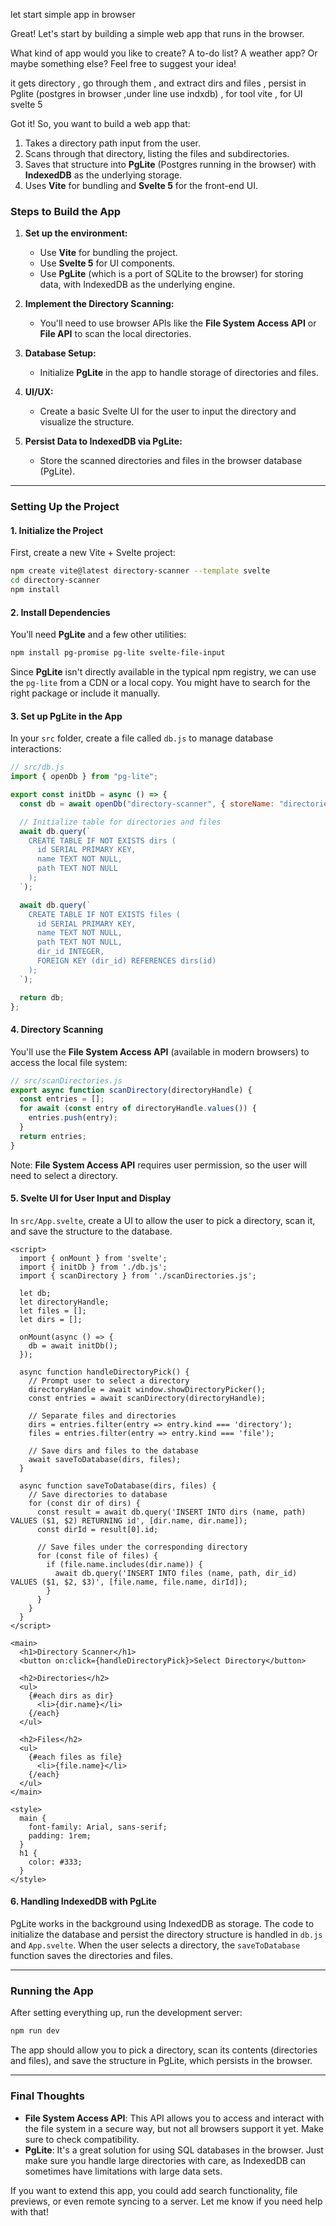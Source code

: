 let start simple app in browser

Great! Let's start by building a simple web app that runs in the browser.

What kind of app would you like to create? A to-do list? A weather app? Or maybe something else? Feel free to suggest your idea!

it gets directory , go through them , and extract dirs and files , persist in Pglite (postgres in browser ,under line use indxdb) , for tool vite , for UI svelte 5

Got it! So, you want to build a web app that:

1. Takes a directory path input from the user.
2. Scans through that directory, listing the files and subdirectories.
3. Saves that structure into **PgLite** (Postgres running in the browser) with **IndexedDB** as the underlying storage.
4. Uses **Vite** for bundling and **Svelte 5** for the front-end UI.

### Steps to Build the App

1. **Set up the environment:**

   - Use **Vite** for bundling the project.
   - Use **Svelte 5** for UI components.
   - Use **PgLite** (which is a port of SQLite to the browser) for storing data, with IndexedDB as the underlying engine.

2. **Implement the Directory Scanning:**

   - You'll need to use browser APIs like the **File System Access API** or **File API** to scan the local directories.

3. **Database Setup:**

   - Initialize **PgLite** in the app to handle storage of directories and files.

4. **UI/UX:**

   - Create a basic Svelte UI for the user to input the directory and visualize the structure.

5. **Persist Data to IndexedDB via PgLite:**
   - Store the scanned directories and files in the browser database (PgLite).

---

### Setting Up the Project

#### 1. Initialize the Project

First, create a new Vite + Svelte project:

```bash
npm create vite@latest directory-scanner --template svelte
cd directory-scanner
npm install
```

#### 2. Install Dependencies

You’ll need **PgLite** and a few other utilities:

```bash
npm install pg-promise pg-lite svelte-file-input
```

Since **PgLite** isn't directly available in the typical npm registry, we can use the `pg-lite` from a CDN or a local copy. You might have to search for the right package or include it manually.

#### 3. Set up PgLite in the App

In your `src` folder, create a file called `db.js` to manage database interactions:

```js
// src/db.js
import { openDb } from "pg-lite";

export const initDb = async () => {
  const db = await openDb("directory-scanner", { storeName: "directories" });

  // Initialize table for directories and files
  await db.query(`
    CREATE TABLE IF NOT EXISTS dirs (
      id SERIAL PRIMARY KEY,
      name TEXT NOT NULL,
      path TEXT NOT NULL
    );
  `);

  await db.query(`
    CREATE TABLE IF NOT EXISTS files (
      id SERIAL PRIMARY KEY,
      name TEXT NOT NULL,
      path TEXT NOT NULL,
      dir_id INTEGER,
      FOREIGN KEY (dir_id) REFERENCES dirs(id)
    );
  `);

  return db;
};
```

#### 4. Directory Scanning

You'll use the **File System Access API** (available in modern browsers) to access the local file system:

```js
// src/scanDirectories.js
export async function scanDirectory(directoryHandle) {
  const entries = [];
  for await (const entry of directoryHandle.values()) {
    entries.push(entry);
  }
  return entries;
}
```

Note: **File System Access API** requires user permission, so the user will need to select a directory.

#### 5. Svelte UI for User Input and Display

In `src/App.svelte`, create a UI to allow the user to pick a directory, scan it, and save the structure to the database.

```svelte
<script>
  import { onMount } from 'svelte';
  import { initDb } from './db.js';
  import { scanDirectory } from './scanDirectories.js';

  let db;
  let directoryHandle;
  let files = [];
  let dirs = [];

  onMount(async () => {
    db = await initDb();
  });

  async function handleDirectoryPick() {
    // Prompt user to select a directory
    directoryHandle = await window.showDirectoryPicker();
    const entries = await scanDirectory(directoryHandle);

    // Separate files and directories
    dirs = entries.filter(entry => entry.kind === 'directory');
    files = entries.filter(entry => entry.kind === 'file');

    // Save dirs and files to the database
    await saveToDatabase(dirs, files);
  }

  async function saveToDatabase(dirs, files) {
    // Save directories to database
    for (const dir of dirs) {
      const result = await db.query('INSERT INTO dirs (name, path) VALUES ($1, $2) RETURNING id', [dir.name, dir.name]);
      const dirId = result[0].id;

      // Save files under the corresponding directory
      for (const file of files) {
        if (file.name.includes(dir.name)) {
          await db.query('INSERT INTO files (name, path, dir_id) VALUES ($1, $2, $3)', [file.name, file.name, dirId]);
        }
      }
    }
  }
</script>

<main>
  <h1>Directory Scanner</h1>
  <button on:click={handleDirectoryPick}>Select Directory</button>

  <h2>Directories</h2>
  <ul>
    {#each dirs as dir}
      <li>{dir.name}</li>
    {/each}
  </ul>

  <h2>Files</h2>
  <ul>
    {#each files as file}
      <li>{file.name}</li>
    {/each}
  </ul>
</main>

<style>
  main {
    font-family: Arial, sans-serif;
    padding: 1rem;
  }
  h1 {
    color: #333;
  }
</style>
```

#### 6. Handling IndexedDB with PgLite

PgLite works in the background using IndexedDB as storage. The code to initialize the database and persist the directory structure is handled in `db.js` and `App.svelte`. When the user selects a directory, the `saveToDatabase` function saves the directories and files.

---

### Running the App

After setting everything up, run the development server:

```bash
npm run dev
```

The app should allow you to pick a directory, scan its contents (directories and files), and save the structure in PgLite, which persists in the browser.

---

### Final Thoughts

- **File System Access API**: This API allows you to access and interact with the file system in a secure way, but not all browsers support it yet. Make sure to check compatibility.
- **PgLite**: It's a great solution for using SQL databases in the browser. Just make sure you handle large directories with care, as IndexedDB can sometimes have limitations with large data sets.

If you want to extend this app, you could add search functionality, file previews, or even remote syncing to a server. Let me know if you need help with that!
